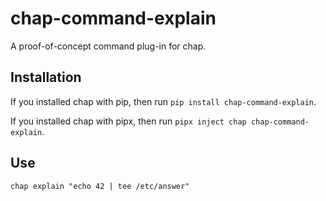 <!--
SPDX-FileCopyrightText: 2021 Jeff Epler

SPDX-License-Identifier: MIT
-->


# chap-command-explain

A proof-of-concept command plug-in for chap.

## Installation

If you installed chap with pip, then run `pip install chap-command-explain`.

If you installed chap with pipx, then run `pipx inject chap chap-command-explain`.

## Use

`chap explain "echo 42 | tee /etc/answer"`
